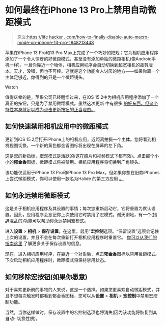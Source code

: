 # 如何最终在iPhone 13 Pro上禁用自动微距模式

> 原文:[https://life hacker . com/how-to-finally-disable-auto-macro-mode-on-iphone-13-pro-1848213448](https://lifehacker.com/how-to-finally-disable-auto-macro-mode-on-iphone-13-pro-1848213448)

苹果在iPhone 13 Pro和13 Pro Max上完成了一个巧妙的把戏；它为相机应用程序添加了一个令人惊讶的好微距模式，甚至没有添加单独的微距相机(像Android手机一样)。一旦你靠近一个物体，相机应用程序会自动切换到超宽相机的裁剪版本。天才，没错，但也不可控。这就是这个功能令人讨厌的地方——如果你离一个主体足够近，你得到的只是一个微距镜头。

Watch

值得庆幸的是，苹果公司已经醒悟过来，在iOS 15.2中为相机应用程序添加了一个真正的按钮，只是为了禁用微距模式。虽然这次更新 中有很多 [的好东西，但这个特性本身就足以成为点击更新按钮的正当理由。](https://lifehacker.com/16-of-the-best-ios-15-2-feature-updates-worth-knowing-a-1848199396)

## 如何快速禁用相机应用中的微距模式

更新到iOS 15.2后打开iPhone上的相机应用，近距离拍摄一个主体。您将看到相机视图切换，一个新的黄色郁金香图标将出现在屏幕的左下角。

这是您的新指标，宏观模式是活跃的(这在照片和视频模式下都有效)。点击那个小小的**郁金香**图标，微距模式将被禁用。相机应用程序将切换到广角镜头。

该功能仅适用于iPhone 13 Pro和iPhone 13 Pro Max。但如果你想在旧款iPhones上尝试微距模式，你可以使用一款名为Halide 的第三方应用 [。](https://lifehacker.com/take-iphone-13-pro-style-macro-shots-on-older-phones-wi-1847882923) 

## 如何永远禁用微距模式

这是关于相机应用程序及其设置的事情；每次您重新启动它，它将重置为默认设置。因此，应用程序会忘记你上次使用它时禁用了宏模式。谢天谢地，有一个(措辞混乱的)功能可以帮助你永远禁用宏模式。

进入**设置** > **相机** > **保存设置**。在这里，启用“**宏控制**选项。“保留设置”选项会记住上次的设置，并且不会在每次重新打开相机应用程序时重置它。 [你可以从我们的指南这里](https://lifehacker.com/how-to-keep-your-iphones-camera-settings-from-resetting-1847465245) 了解更多关于保存设置的信息。

现在，进入相机应用程序，在靠近一个对象后，点击**郁金香**图标以禁用微距模式。下次启动相机应用程序时，微距模式将保持禁用状态。

## 如何移除宏按钮(如果你愿意)

对于喜欢更新前的事物的人来说，这是一个选择。如果您更喜欢自动微距模式，并且不想每次触发时都看到郁金香图标，您可以从**设置** > **相机** > **宏控制**中禁用宏控制功能。

当然，当你这样做时，保存设置中的宏控制选项也将消失(因为该功能将恢复到其自动- 切换性质)。